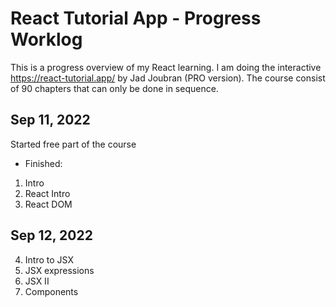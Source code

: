 # React Tutorial App - Progress Worklog

This is a progress overview of my React learning. I am doing the interactive https://react-tutorial.app/ by Jad Joubran (PRO version). The course consist of 90 chapters that can only be done in sequence.

## Sep 11, 2022

Started free part of the course

- Finished:

1. Intro
2. React Intro
3. React DOM

## Sep 12, 2022

4. Intro to JSX
5. JSX expressions
6. JSX II
7. Components
